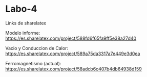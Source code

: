 # Labo-4
Links de sharelatex

Modelo informe: https://es.sharelatex.com/project/588fd6f65fa9ff5e38a27d40

Vacio y Conduccion de Calor: https://es.sharelatex.com/project/589a75da3317a7e449e3d0ea

Ferromagnetismo (actual): https://es.sharelatex.com/project/58adcb6c407b4db64938d159
